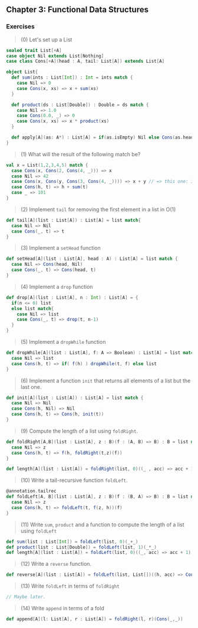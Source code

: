 ## Chapter 3: Functional Data Structures

### Exercises

>(0) Let's set up a List

```scala
sealed trait List[+A]
case object Nil extends List[Nothing]
case class Cons[+A](head : A, tail: List[A]) extends List[A]

object List{
  def sum(ints : List[Int]) : Int = ints match {
    case Nil => 0
    case Cons(x, xs) => x + sum(xs)
  }

  def product(ds : List[Double]) : Double = ds match {
    case Nil => 1.0
    case Cons(0.0, _) => 0
    case Cons(x, xs) => x * product(xs)
  }

  def apply[A](as: A*) : List[A] = if(as.isEmpty) Nil else Cons(as.head, apply(as.tail: _*))
}
```

>(1) What will the result of the following match be?

```scala
val x = List(1,2,3,4,5) match {
  case Cons(x, Cons(2, Cons(4, _))) => x
  case Nil => 42
  case Cons(x, Cons(y, Cons(3, Cons(4, _)))) => x + y // => this one: 3
  case Cons(h, t) => h + sum(t)
  case _ => 101
}
```

> (2) Implement `tail` for removing the first element in a list in O(1)

```scala
def tail[A](list : List[A]) : List[A] = list match{
  case Nil => Nil
  case Cons(_, t) => t
}
```

>(3) Implement a `setHead` function

```scala
def setHead[A](list : List[A], head : A) : List[A] = list match {
  case Nil => Cons(head, Nil)
  case Cons(_, t) => Cons(head, t)
}
```

>(4) Implement a `drop` function

```scala
def drop[A](list : List[A], n : Int) : List[A] = {
  if(n <= 0) list
  else list match{
    case Nil => list
    case Cons(_, t) => drop(t, n-1)
  }
}
```

> (5) Implement a `dropWhile` function

```scala
def dropWhile[A](list : List[A], f: A => Boolean) : List[A] = list match {
  case Nil => list
  case Cons(h, t) => if( f(h) ) dropWhile(t, f) else list
}
```

> (6) Implement a function `init` that returns all elements of a list but the last one.

```scala
def init[A](list : List[A]) : List[A] = list match {
  case Nil => Nil
  case Cons(h, Nil) => Nil
  case Cons(h, t) => Cons(h, init(t))
}
```

> (9) Compute the length of a list using `foldRight`.

```scala
def foldRight[A,B](list : List[A], z : B)(f : (A, B) => B) : B = list match {
  case Nil => z
  case Cons(h, t) => f(h, foldRight(t,z)(f))
}

def length[A](list : List[A]) = foldRight(list, 0)((_ , acc) => acc + 1)
```

> (10) Write a tail-recursive function  `foldLeft`.

```scala
@annotation.tailrec
def foldLeft[A, B](list : List[A], z : B)(f : (B, A) => B) : B = list match{
  case Nil => z
  case Cons(h, t) => foldLeft(t, f(z, h))(f)
}
```

> (11) Write `sum`, `product` and a function to compute the length of a list using `foldLeft`

```scala
def sum(list : List[Int]) = foldLeft(list, 0)(_+_)
def product(list : List[Double]) = foldLeft(list, 1)(_*_)
def length[A](list : List[A]) = foldLeft(list, 0)((_, acc) => acc + 1)
```

> (12) Write a `reverse` function.

```scala
def reverse[A](list : List[A]) = foldLeft(list, List[])((h, acc) => Cons(acc, h)) 
```
> (13) Write `foldLeft` in terms of `foldRight`

```scala
// Maybe later.
```

> (14) Write `append` in terms of a fold

```scala
def append[A](l: List[A], r : List[A]) = foldRight(l, r)(Cons(_,_)) 
```

